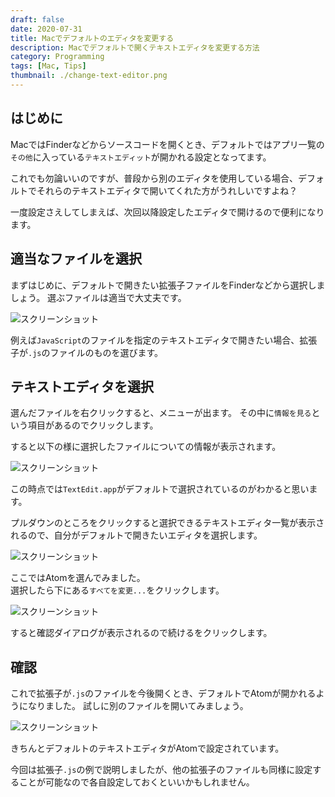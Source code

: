 ```yaml
---
draft: false
date: 2020-07-31
title: Macでデフォルトのエディタを変更する
description: Macでデフォルトで開くテキストエディタを変更する方法
category: Programming
tags: [Mac, Tips]
thumbnail: ./change-text-editor.png
---
```



## はじめに

MacではFinderなどからソースコードを開くとき、デフォルトではアプリ一覧の`その他`に入っている`テキストエディット`が開かれる設定となってます。

これでも勿論いいのですが、普段から別のエディタを使用している場合、デフォルトでそれらのテキストエディタで開いてくれた方がうれしいですよね？

一度設定さえしてしまえば、次回以降設定したエディタで開けるので便利になります。


## 適当なファイルを選択

まずはじめに、デフォルトで開きたい拡張子ファイルをFinderなどから選択しましょう。
選ぶファイルは適当で大丈夫です。

![スクリーンショット](./screenshot-1.png)

例えば`JavaScript`のファイルを指定のテキストエディタで開きたい場合、拡張子が`.js`のファイルのものを選びます。


##  テキストエディタを選択

選んだファイルを右クリックすると、メニューが出ます。
その中に`情報を見る`という項目があるのでクリックします。

すると以下の様に選択したファイルについての情報が表示されます。

![スクリーンショット](./screenshot-2.png)

この時点では`TextEdit.app`がデフォルトで選択されているのがわかると思います。

プルダウンのところをクリックすると選択できるテキストエディタ一覧が表示されるので、自分がデフォルトで開きたいエディタを選択します。

![スクリーンショット](./screenshot-3.png)

ここではAtomを選んでみました。  
選択したら下にある`すべてを変更...`をクリックします。

![スクリーンショット](./screenshot-4.png)

すると確認ダイアログが表示されるので続けるをクリックします。


## 確認

これで拡張子が`.js`のファイルを今後開くとき、デフォルトでAtomが開かれるようになりました。 試しに別のファイルを開いてみましょう。

![スクリーンショット](./screenshot-5.png)

きちんとデフォルトのテキストエディタがAtomで設定されています。

今回は拡張子`.js`の例で説明しましたが、他の拡張子のファイルも同様に設定することが可能なので各自設定しておくといいかもしれません。
